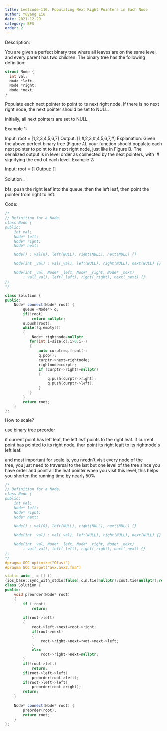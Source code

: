 ```yaml
---
title: Leetcode-116. Populating Next Right Pointers in Each Node
author: Yuyang Liu
date: 2021-12-29
category: BFS
order: 2
---
```



Description:

You are given a perfect binary tree where all leaves are on the same level, and every parent has two children. The binary tree has the following definition:
``` c++
struct Node {
  int val;
  Node *left;
  Node *right;
  Node *next;
}
```
Populate each next pointer to point to its next right node. If there is no next right node, the next pointer should be set to NULL.

Initially, all next pointers are set to NULL.



Example 1:


Input: root = [1,2,3,4,5,6,7]
Output: [1,#,2,3,#,4,5,6,7,#]
Explanation: Given the above perfect binary tree (Figure A), your function should populate each next pointer to point to its next right node, just like in Figure B. The serialized output is in level order as connected by the next pointers, with '#' signifying the end of each level.
Example 2:

Input: root = []
Output: []


Solution：

bfs, push the right leaf into the queue, then the left leaf, then point the pointer from right to left.


Code: 

``` c++
/*
// Definition for a Node.
class Node {
public:
    int val;
    Node* left;
    Node* right;
    Node* next;

    Node() : val(0), left(NULL), right(NULL), next(NULL) {}

    Node(int _val) : val(_val), left(NULL), right(NULL), next(NULL) {}

    Node(int _val, Node* _left, Node* _right, Node* _next)
        : val(_val), left(_left), right(_right), next(_next) {}
};
*/

class Solution {
public:
    Node* connect(Node* root) {
        queue <Node*> q;
        if(!root)
            return nullptr;
        q.push(root);
        while(!q.empty())
        {
            Node* rightnode=nullptr;
           for(int i=size(q);i>0;i--)
           {
               auto curptr=q.front();
               q.pop();
               curptr->next=rightnode;
               rightnode=curptr;
               if (curptr->right!=nullptr)
               {
                   q.push(curptr->right);
                   q.push(curptr->left);
               }
           }
        }
        return root;
    }
};
```


How to scale?

use binary tree preorder

if current point has left leaf, the left leaf points to the right leaf.
if current point has pointed to its right node, then point its right leaft to its rightnode's left leaf.

and most important for scale is, you needn't visit every node of the tree, you just need to traversal to the last but one level of the tree since you have order and point all the leaf pointer when you visit this level, this helps you shorten the running time by nearly 50%

```c++
/*
// Definition for a Node.
class Node {
public:
    int val;
    Node* left;
    Node* right;
    Node* next;

    Node() : val(0), left(NULL), right(NULL), next(NULL) {}

    Node(int _val) : val(_val), left(NULL), right(NULL), next(NULL) {}

    Node(int _val, Node* _left, Node* _right, Node* _next)
        : val(_val), left(_left), right(_right), next(_next) {}
};
*/
#pragma GCC optimize("Ofast")  
#pragma GCC target("avx,avx2,fma") 

static auto _ = [] ()
{ios_base::sync_with_stdio(false);cin.tie(nullptr);cout.tie(nullptr);return 0;}();
class Solution {
public:
    void preorder(Node* root)
    {
        if (!root)
            return;
        
        if(root->left)
        {
            root->left->next=root->right;
            if(root->next)
            {
                root->right->next=root->next->left;
            }
            else
                root->right->next=nullptr;
        }
        if(!root->left)
            return;
        if(root->left->left)
            preorder(root->left);
        if(root->left->left)
            preorder(root->right);
        return;
    }
    
    Node* connect(Node* root) {
        preorder(root);
        return root;
    }
};
```